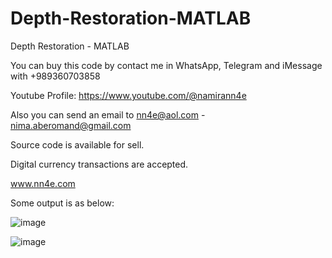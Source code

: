 # Depth-Restoration-MATLAB
Depth Restoration - MATLAB

You can buy this code by contact me in WhatsApp, Telegram and iMessage with +989360703858

Youtube Profile: https://www.youtube.com/@namirann4e

Also you can send an email to nn4e@aol.com - nima.aberomand@gmail.com

Source code is available for sell.

Digital currency transactions are accepted.

www.nn4e.com

Some output is as below:

![image](https://github.com/user-attachments/assets/d8aba5c5-67f1-4914-88e0-909afb3107d9)

![image](https://github.com/user-attachments/assets/2d4a27cd-c1c8-44c9-bf2c-022dd7a8c525)
